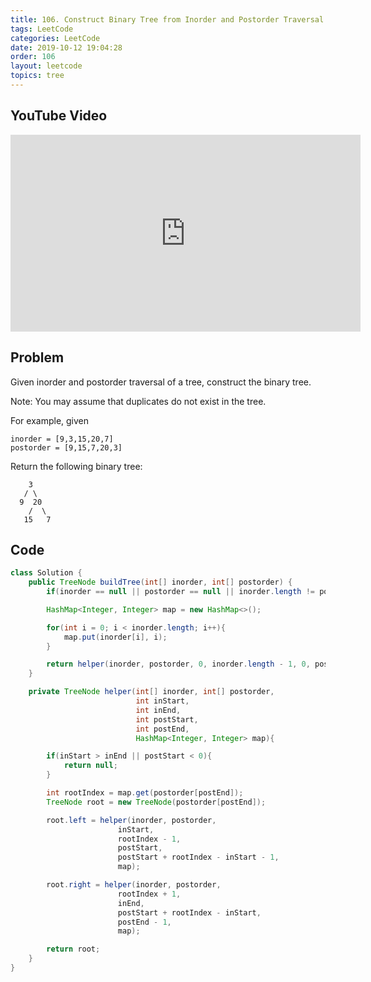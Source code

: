 ```yaml
---
title: 106. Construct Binary Tree from Inorder and Postorder Traversal
tags: LeetCode
categories: LeetCode
date: 2019-10-12 19:04:28
order: 106
layout: leetcode
topics: tree
---
```


## YouTube Video

<iframe width="560" height="315" src="https://www.youtube.com/embed/euO5pWQtqNQ" frameborder="0" allow="accelerometer; autoplay; encrypted-media; gyroscope; picture-in-picture" allowfullscreen></iframe>

## Problem

Given inorder and postorder traversal of a tree, construct the binary tree.

Note:
You may assume that duplicates do not exist in the tree.

For example, given

```
inorder = [9,3,15,20,7]
postorder = [9,15,7,20,3]
```

Return the following binary tree:

```
    3
   / \
  9  20
    /  \
   15   7
```

## Code

```java
class Solution {
    public TreeNode buildTree(int[] inorder, int[] postorder) {
        if(inorder == null || postorder == null || inorder.length != postorder.length) return null;

        HashMap<Integer, Integer> map = new HashMap<>();

        for(int i = 0; i < inorder.length; i++){
            map.put(inorder[i], i);
        }

        return helper(inorder, postorder, 0, inorder.length - 1, 0, postorder.length - 1, map);
    }

    private TreeNode helper(int[] inorder, int[] postorder,
                            int inStart,
                            int inEnd,
                            int postStart,
                            int postEnd,
                            HashMap<Integer, Integer> map){

        if(inStart > inEnd || postStart < 0){
            return null;
        }

        int rootIndex = map.get(postorder[postEnd]);
        TreeNode root = new TreeNode(postorder[postEnd]);

        root.left = helper(inorder, postorder,
                        inStart,
                        rootIndex - 1,
                        postStart,
                        postStart + rootIndex - inStart - 1,
                        map);

        root.right = helper(inorder, postorder,
                        rootIndex + 1,
                        inEnd,
                        postStart + rootIndex - inStart,
                        postEnd - 1,
                        map);

        return root;
    }
}
```
